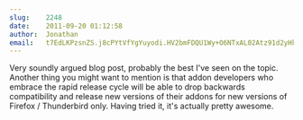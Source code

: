 ```yaml
---
slug:    2248
date:    2011-09-20 01:12:58
author:  Jonathan
email:   t7EdLKPzsnZS.j8cPYtVfYgYuyodi.HV2bmFDQU1Wy+O6NTxAL02Atz91d2yHk5ZGrHw==
---
```


Very soundly argued blog post, probably the best I've seen on the
topic. Another thing you might want to mention is that addon
developers who embrace the rapid release cycle will be able to drop
backwards compatibility and release new versions of their addons for
new versions of Firefox / Thunderbird only. Having tried it, it's
actually pretty awesome.
